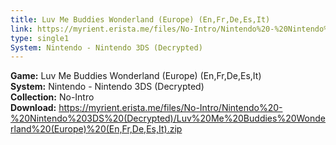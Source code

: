 ```yaml
---
title: Luv Me Buddies Wonderland (Europe) (En,Fr,De,Es,It)
link: https://myrient.erista.me/files/No-Intro/Nintendo%20-%20Nintendo%203DS%20(Decrypted)/Luv%20Me%20Buddies%20Wonderland%20(Europe)%20(En,Fr,De,Es,It).zip
type: single1
System: Nintendo - Nintendo 3DS (Decrypted)
---
```

<b>Game:</b> Luv Me Buddies Wonderland (Europe) (En,Fr,De,Es,It)<br>
<b>System:</b> Nintendo - Nintendo 3DS (Decrypted)<br>
<b>Collection:</b> No-Intro<br>
<b>Download:</b> https://myrient.erista.me/files/No-Intro/Nintendo%20-%20Nintendo%203DS%20(Decrypted)/Luv%20Me%20Buddies%20Wonderland%20(Europe)%20(En,Fr,De,Es,It).zip